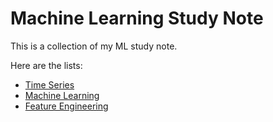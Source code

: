 # Machine Learning Study Note

This is a collection of my ML study note. 

Here are the lists:

- [Time Series](https://github.com/kh4vv/ML_Study_Note/blob/origin/Time_Series/Readme.MD)
- [Machine Learning](https://github.com/kh4vv/ML_Study_Note/blob/origin/ML/readme.MD)
- [Feature Engineering](https://github.com/kh4vv/ML_Study_Note/blob/origin/FE/readme.MD)
